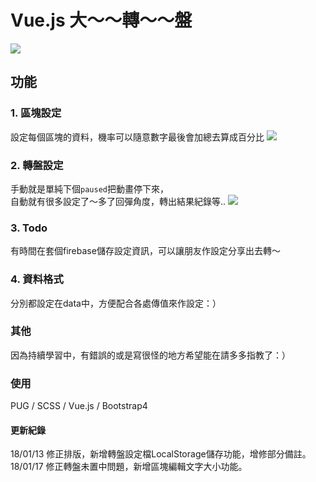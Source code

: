 # Vue.js 大～～轉～～盤
![](https://guahsu.io/2018/01/vue-turntable/1.png) 
## 功能
### 1. 區塊設定
設定每個區塊的資料，機率可以隨意數字最後會加總去算成百分比
![](https://guahsu.io/2018/01/vue-turntable/2.png) 

### 2. 轉盤設定
手動就是單純下個`paused`把動畫停下來，  
自動就有很多設定了～多了回彈角度，轉出結果紀錄等..
![](https://guahsu.io/2018/01/vue-turntable/3.png) 

### 3. Todo
有時間在套個firebase儲存設定資訊，可以讓朋友作設定分享出去轉～

### 4. 資料格式
分別都設定在data中，方便配合各處傳值來作設定：）

### 其他
因為持續學習中，有錯誤的或是寫很怪的地方希望能在請多多指教了：）

### 使用
PUG / SCSS / Vue.js / Bootstrap4

#### 更新紀錄
18/01/13 修正排版，新增轉盤設定檔LocalStorage儲存功能，增修部分備註。
18/01/17 修正轉盤未置中問題，新增區塊編輯文字大小功能。